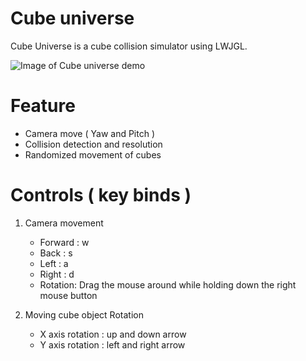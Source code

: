 # **Cube universe**
Cube Universe is a cube collision simulator using LWJGL. 

![Image of Cube universe demo](screenshots/Demo.gif)
# **Feature**
* Camera move ( Yaw and Pitch )
* Collision detection and resolution
* Randomized movement of cubes

# **Controls ( key binds )**
1. Camera movement
   * Forward : w
   * Back : s
   * Left : a
   * Right : d
   * Rotation: Drag the mouse around while holding down the right mouse button

2. Moving cube object Rotation

    * X axis rotation : up and down arrow
    * Y axis rotation : left and right arrow
